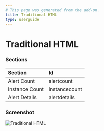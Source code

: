 ```yaml
---
# This page was generated from the add-on.
title: Traditional HTML
type: userguide
---
```


# Traditional HTML

### Sections

| Section        | Id            |
|:---------------|:--------------|
| Alert Count    | alertcount    |
| Instance Count | instancecount |
| Alert Details  | alertdetails  |

### Screenshot

![Traditional HTML](/docs/desktop/addons/report-generation/images/report-traditional-html.png)

